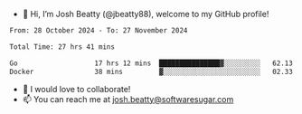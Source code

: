 - 👋 Hi, I’m Josh Beatty (@jbeatty88), welcome to my GitHub profile!

<!--START_SECTION:waka-->

```txt
From: 28 October 2024 - To: 27 November 2024

Total Time: 27 hrs 41 mins

Go                   17 hrs 12 mins  ███████████████▓░░░░░░░░░   62.13 %
Docker               38 mins         ▓░░░░░░░░░░░░░░░░░░░░░░░░   02.33 %
```

<!--END_SECTION:waka-->

- 💞️ I would love to collaborate!
- 📫 You can reach me at josh.beatty@softwaresugar.com

<!---
jbeatty88/jbeatty88 is a ✨ special ✨ repository because its `README.md` (this file) appears on your GitHub profile.
You can click the Preview link to take a look at your changes.
--->
